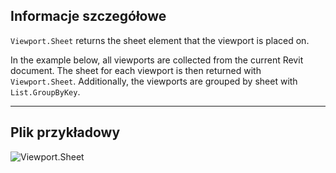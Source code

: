 ## Informacje szczegółowe
`Viewport.Sheet` returns the sheet element that the viewport is placed on.

In the example below, all viewports are collected from the current Revit document. The sheet for each viewport is then returned with `Viewport.Sheet`. Additionally, the viewports are grouped by sheet with `List.GroupByKey`.
___
## Plik przykładowy

![Viewport.Sheet](./Revit.Elements.Viewport.Sheet_img.jpg)
